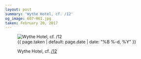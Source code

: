 ```yaml
---
layout: post
summary: 'Wythe Hotel, cf. /12'
og_image: 607-961.jpg
taken: February 20, 2017
---
```


<figure class="post">
<img alt="Wythe Hotel, cf. /12" sizes="(min-width: 700px) 50vw, calc(100vw - 2rem)" src="{{ site.assets_url }}/607-480.jpg" srcset="{{ site.assets_url }}/607-240.jpg 240w, {{ site.assets_url }}/607-480.jpg 480w, {{ site.assets_url }}/607-721.jpg 721w, {{ site.assets_url }}/607-961.jpg 961w"/>
<figcaption>
<time>{{ page.taken | default: page.date | date: "%B %-d, %Y" }}</time>
<p>Wythe Hotel, cf. <a href="http://life.aaronjgreenberg.com/12">/12</a></p>
</figcaption>
</figure>

